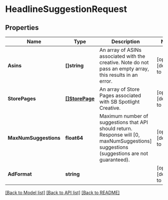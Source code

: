 # HeadlineSuggestionRequest

## Properties
Name | Type | Description | Notes
------------ | ------------- | ------------- | -------------
**Asins** | **[]string** | An array of ASINs associated with the creative. Note do not pass an empty array, this results in an error.  | [optional] [default to null]
**StorePages** | [**[]StorePage**](StorePage.md) | An array of Store Pages associated with SB Spotlight Creative. | [optional] [default to null]
**MaxNumSuggestions** | **float64** | Maximum number of suggestions that API should return. Response will [0, maxNumSuggestions] suggestions (suggestions are not guaranteed). | [optional] [default to null]
**AdFormat** | **string** |  | [optional] [default to null]

[[Back to Model list]](../README.md#documentation-for-models) [[Back to API list]](../README.md#documentation-for-api-endpoints) [[Back to README]](../README.md)

